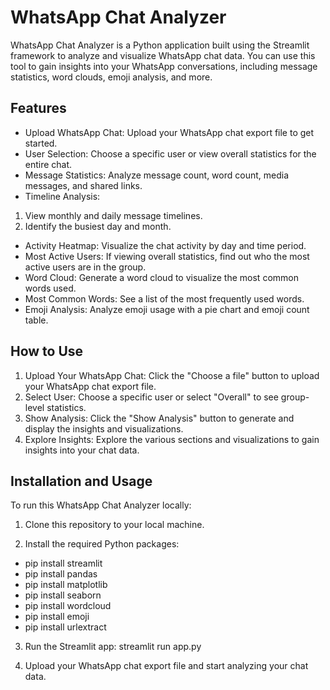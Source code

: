 
# WhatsApp Chat Analyzer

WhatsApp Chat Analyzer is a Python application built using the Streamlit framework to analyze and visualize WhatsApp chat data. You can use this tool to gain insights into your WhatsApp conversations, including message statistics, word clouds, emoji analysis, and more.


## Features

- Upload WhatsApp Chat: Upload your WhatsApp chat export file to get started.
- User Selection: Choose a specific user or view overall statistics for the entire chat.
- Message Statistics: Analyze message count, word count, media messages, and shared links.
- Timeline Analysis:
 1. View monthly and daily message timelines.
 2. Identify the busiest day and month.

 - Activity Heatmap: Visualize the chat activity by day and time period.
- Most Active Users: If viewing overall statistics, find out who the most active users are in the group.
- Word Cloud: Generate a word cloud to visualize the most common words used.
- Most Common Words: See a list of the most frequently used words.
- Emoji Analysis: Analyze emoji usage with a pie chart and emoji count table.


## How to Use
1. Upload Your WhatsApp Chat: Click the "Choose a file" button to upload your WhatsApp chat export file.
2. Select User: Choose a specific user or select "Overall" to see group-level statistics.
3. Show Analysis: Click the "Show Analysis" button to generate and display the insights and visualizations.
4. Explore Insights: Explore the various sections and visualizations to gain insights into your chat data.
## Installation and Usage
To run this WhatsApp Chat Analyzer locally:

1. Clone this repository to your local machine.

2. Install the required Python packages:
- pip install streamlit
- pip install pandas
- pip install matplotlib
- pip install seaborn 
- pip install wordcloud
- pip install emoji 
- pip install urlextract

3. Run the Streamlit app: streamlit run app.py

4. Upload your WhatsApp chat export file and start analyzing your chat data.
